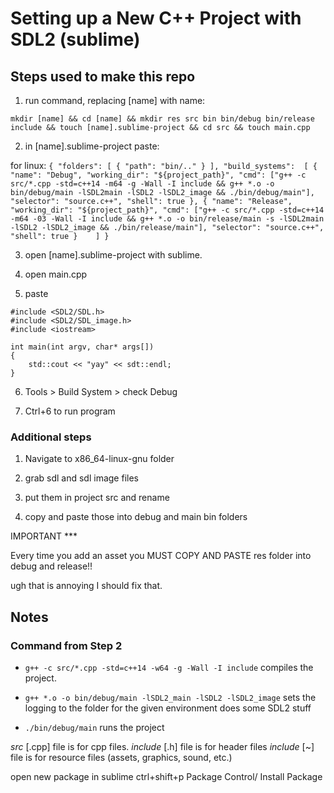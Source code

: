# Setting up a New C++ Project with SDL2 (sublime)

## Steps used to make this repo

1. run command, replacing [name] with name:

`mkdir [name] && cd [name] && mkdir res src bin bin/debug bin/release include && touch [name].sublime-project && cd src && touch main.cpp`

2. in [name].sublime-project paste:

for linux:
`{
	"folders":
	[
		{
			"path": "bin/.."
		}
	],
	"build_systems": 
	[
		{
			"name": "Debug",
			"working_dir": "${project_path}",
			"cmd": ["g++ -c src/*.cpp -std=c++14 -m64 -g -Wall -I include && g++ *.o -o bin/debug/main -lSDL2main -lSDL2 -lSDL2_image && ./bin/debug/main"],
			"selector": "source.c++",
			"shell": true
		},
		{
			"name": "Release",
			"working_dir": "${project_path}",
			"cmd": ["g++ -c src/*.cpp -std=c++14 -m64 -03 -Wall -I include && g++ *.o -o bin/release/main -s -lSDL2main -lSDL2 -lSDL2_image && ./bin/release/main"],
			"selector": "source.c++",
			"shell": true
		}	
	]
}
`

3. open [name].sublime-project with sublime.

4. open main.cpp

5. paste 
```
#include <SDL2/SDL.h>
#include <SDL2/SDL_image.h>
#include <iostream>

int main(int argv, char* args[]) 
{
	std::cout << "yay" << sdt::endl;
}
```

6. Tools > Build System > check Debug

7. Ctrl+6 to run program

### Additional steps

1. Navigate to x86_64-linux-gnu folder

2. grab sdl and sdl image files

3. put them in project src and rename

4. copy and paste those into debug and main bin folders

IMPORTANT ***

Every time you add an asset you MUST COPY AND PASTE res folder into debug and release!!

ugh that is annoying I should fix that.

## Notes

### Command from Step 2

- `g++ -c src/*.cpp -std=c++14 -w64 -g -Wall -I include` compiles the project.

- `g++ *.o -o bin/debug/main -lSDL2_main -lSDL2 -lSDL2_image` sets the logging to the folder for the given environment does some SDL2 stuff

- `./bin/debug/main` runs the project

*src* [.cpp] file is for cpp files.
*include* [.h] file is for header files
*include* [~] file is for resource files (assets, graphics, sound, etc.)

open new package in sublime
ctrl+shift+p
Package Control/ Install Package
